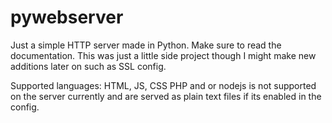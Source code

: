# pywebserver
Just a simple HTTP server made in Python.
Make sure to read the documentation.
This was just a little side project though I might make new additions later on such as SSL config.

Supported languages: HTML, JS, CSS
PHP and or nodejs is not supported on the server currently and are served as plain text files if its enabled in the config.
